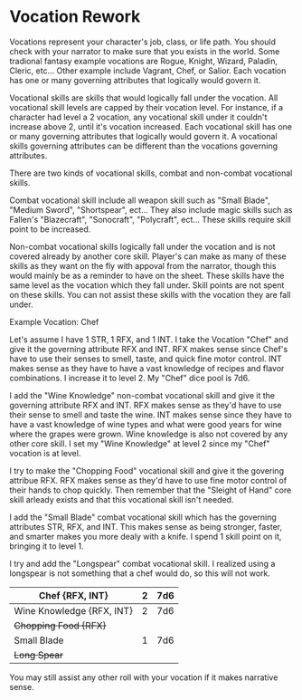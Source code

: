 # Vocation Rework

Vocations represent your character's job, class, or life path. You should check with your narrator to make sure that you exists in the world. Some tradional fantasy example vocations are Rogue, Knight, Wizard, Paladin, Cleric, etc... Other example include Vagrant, Chef, or Salior. Each vocation has one or many governing attributes that logically would govern it.

Vocational skills are skills that would logically fall under the vocation. All vocational skill levels are capped by their vocation level. For instance, if a character had level a 2 vocation, any vocational skill under it couldn't increase above 2, until it's vocation increased. Each vocational skill has one or many governing attributes that logically would govern it. A vocational skills governing attributes can be different than the vocations governing attributes.

There are two kinds of vocational skills, combat and non-combat vocational skills.

Combat vocational skill include all weapon skill such as "Small Blade", "Medium Sword", "Shortspear", ect... They also include magic skills such as Fallen's "Blazecraft", "Sonocraft", "Polycraft", ect... These skills require skill point to be increased.

Non-combat vocational skills logically fall under the vocation and is not covered already by another core skill. Player's can make as many of these skills as they want on the fly with appoval from the narrator, though this would mainly be as a reminder to have on the sheet. These skills have the same level as the vocation which they fall under. Skill points are not spent on these skills. You can not assist these skills with the vocation they are fall under.

Example Vocation: Chef

Let's assume I have 1 STR, 1 RFX, and 1 INT. I take the Vocation "Chef" and give it the governing attribute RFX and INT. RFX makes sense since Chef's have to use their senses to smell, taste, and quick fine motor control. INT makes sense as they have to have a vast knowledge of recipes and flavor combinations. I increase it to level 2. My "Chef" dice pool is 7d6.

I add the "Wine Knowledge" non-combat vocational skill and give it the governing attribute RFX and INT. RFX makes sense as they'd have to use their sense to smell and taste the wine. INT makes sense since they have to have a vast knowledge of wine types and what were good years for wine where the grapes were grown. Wine knowledge is also not covered by any other core skill. I set my "Wine Knowledge" at level 2 since my "Chef" vocation is at level.

I try to make the "Chopping Food" vocational skill and give it the govering attribue RFX. RFX makes sense as they'd have to use fine motor control of their hands to chop quickly. Then remember that the "Sleight of Hand" core skill arleady exists and that this vocational skill isn't needed.

I add the "Small Blade" combat vocational skill which has the governing attributes STR, RFX, and INT. This makes sense as being stronger, faster, and smarter makes you more dealy with a knife. I spend 1 skill point on it, bringing it to level 1.

I try and add the "Longspear" combat vocational skill. I realized using a longspear is not something that a chef would do, so this will not work.


| Chef {RFX, INT}           | 2 | 7d6 |
| -------------------------- | :-: | :-: |
| Wine Knowledge {RFX, INT} | 2 | 7d6 |
| ~~Chopping Food {RFX}~~   |  |    |
| Small Blade                | 1 | 7d6 |
| ~~Long Spear~~           |  |    |


You may still assist any other roll with your vocation if it makes narrative sense.

